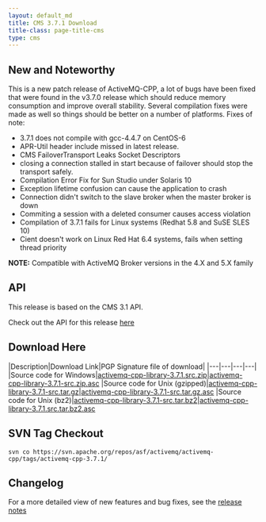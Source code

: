 ```yaml
---
layout: default_md
title: CMS 3.7.1 Download
title-class: page-title-cms
type: cms
---
```


New and Noteworthy
------------------

This is a new patch release of ActiveMQ-CPP, a lot of bugs have been fixed that were found in the v3.7.0 release which should reduce memory consumption and improve overall stability. Several compilation fixes were made as well so things should be better on a number of platforms. Fixes of note:

*   3.7.1 does not compile with gcc-4.4.7 on CentOS-6
*   APR-Util header include missed in latest release.
*   CMS FailoverTransport Leaks Socket Descriptors
*   closing a connection stalled in start because of failover should stop the transport safely.
*   Compilation Error Fix for Sun Studio under Solaris 10
*   Exception lifetime confusion can cause the application to crash
*   Connection didn't switch to the slave broker when the master broker is down
*   Commiting a session with a deleted consumer causes access violation
*   Compilation of 3.7.1 fails for Linux systems (Redhat 5.8 and SuSE SLES 10)
*   Cient doesn't work on Linux Red Hat 6.4 systems, fails when setting thread priority

**NOTE:** Compatible with ActiveMQ Broker versions in the 4.X and 5.X family

API
---

This release is based on the CMS 3.1 API.

Check out the API for this release [here](../api_docs/activemqcpp-3.6.0/html)

Download Here
-------------

|Description|Download Link|PGP Signature file of download|
|---|---|---|---|
|Source code for Windows|[activemq-cpp-library-3.7.1.src.zip](http://archive.apache.org/dist/activemq/activemq-cpp/source/activemq-cpp-library-3.7.1-src.zip)|[activemq-cpp-library-3.7.1-src.zip.asc](http://archive.apache.org/dist/activemq/activemq-cpp/source/activemq-cpp-library-3.7.1-src.zip.asc)
|Source code for Unix (gzipped)|[activemq-cpp-library-3.7.1-src.tar.gz](http://archive.apache.org/dist/activemq/activemq-cpp/source/activemq-cpp-library-3.7.1-src.tar.gz)|[activemq-cpp-library-3.7.1-src.tar.gz.asc](http://archive.apache.org/dist/activemq/activemq-cpp/source/activemq-cpp-library-3.7.1-src.tar.gz.asc)
|Source code for Unix (bz2)|[activemq-cpp-library-3.7.1-src.tar.bz2](http://archive.apache.org/dist/activemq/activemq-cpp/source/activemq-cpp-library-3.7.1-src.tar.bz2)|[activemq-cpp-library-3.7.1.src.tar.bz2.asc](http://archive.apache.org/dist/activemq/activemq-cpp/source/activemq-cpp-library-3.7.1-src.tar.bz2.asc)

SVN Tag Checkout
----------------
```
svn co https://svn.apache.org/repos/asf/activemq/activemq-cpp/tags/activemq-cpp-3.7.1/
```

Changelog
---------

For a more detailed view of new features and bug fixes, see the [release notes](https://issues.apache.org/jira/secure/ReleaseNote.jspa?projectId=12311207&version=12324543)

